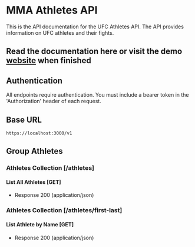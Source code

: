 # MMA Athletes API

This is the API documentation for the UFC Athletes API.
The API provides information on UFC athletes and their fights.

## Read the documentation here or visit the demo [website](https://github.com/danetsao/mma-api) when finished

## Authentication

All endpoints require authentication. You must include a bearer token in the 'Authorization' header of each request.

## Base URL

`https://localhost:3000/v1`

## Group Athletes

### Athletes Collection [/athletes]

#### List All Athletes [GET]

+ Response 200 (application/json)


### Athletes Collection [/athletes/first-last]

#### List Athlete by Name [GET]

+ Response 200 (application/json)
